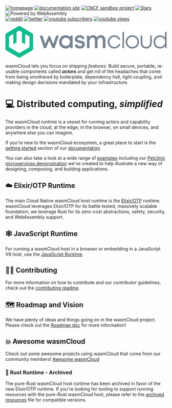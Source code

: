 
[![homepage](https://img.shields.io/website?label=Homepage&url=https%3A%2F%2Fwasmcloud.com)](https://wasmcloud.com)
[![documentation site](https://img.shields.io/website?label=Documentation&url=https%3A%2F%2Fwasmcloud.dev)](https://wasmcloud.dev)
[![CNCF sandbox project](https://img.shields.io/website?label=CNCF%20Sandbox%20Project&url=https://landscape.cncf.io/?selected=wasm-cloud)](https://landscape.cncf.io/?selected=wasm-cloud)
[![Stars](https://img.shields.io/github/stars/wasmcloud?color=gold&label=wasmCloud%20Org%20Stars)](https://github.com/wasmcloud/)
![Powered by WebAssembly](https://img.shields.io/badge/powered%20by-WebAssembly-orange.svg)<br />
[![reddit](https://img.shields.io/reddit/subreddit-subscribers/wasmcloud?style=social)](https://reddit.com/r/wasmcloud)
[![twitter](https://img.shields.io/twitter/follow/wasmcloud?style=social)](https://twitter.com/wasmcloud)
[![youtube subscribers](https://img.shields.io/youtube/channel/subscribers/UCmZVIWGxkudizD1Z1and5JA?style=social)](https://youtube.com/wasmcloud)
[![youtube views](https://img.shields.io/youtube/channel/views/UCmZVIWGxkudizD1Z1and5JA?style=social)](https://youtube.com/wasmcloud)

![wasmCloud logo](https://raw.githubusercontent.com/wasmCloud/branding/main/02.Horizontal%20Version/Pixel/PNG/Wasmcloud.Logo-Hrztl_Color.png)

wasmCloud lets you focus on shipping _features_. Build secure, portable, re-usable components called **_actors_** and get rid of the headaches that come from being smothered by boilerplate, dependency hell, tight coupling, and making design decisions mandated by your infrastructure.

# 💻 Distributed computing, _simplified_

The wasmCloud runtime is a vessel for running actors and capability providers in the cloud, at the edge, in the browser, on small devices, and anywhere else you can imagine.

If you're new to the wasmCloud ecosystem, a great place to start is the [getting started](https://wasmcloud.dev/overview/getting-started/) section of our [documentation](https://wasmcloud.dev).

You can also take a look at a wide range of [examples](https://github.com/wasmCloud/examples/) including our [Petclinic microservices demonstration](https://github.com/wasmCloud/examples/tree/main/petclinic) we've created to help illustrate a new way of designing, composing, and building applications.

## ☁️ Elixir/OTP Runtime 

The main Cloud Native wasmCloud host runtime is the [Elixir/OTP](https://github.com/wasmCloud/wasmcloud-otp) runtime. wasmCloud leverages Elixir/OTP for its battle tested, massively scalable foundation; we leverage Rust for its zero-cost abstractions, safety, security, and WebAssembly support.

## 🕸 JavaScript Runtime

For running a wasmCloud host in a browser or embedding in a JavaScript V8 host, use the [JavaScript Runtime](https://github.com/wasmCloud/wasmcloud-js).

## 🧑‍💻 Contributing

For more information on how to contribute and our contributor guidelines, check out the [contributing readme](./CONTRIBUTING.md).

## 🗺️ Roadmap and Vision

We have plenty of ideas and things going on in the wasmCloud project. Please check out the [Roadmap doc](ROADMAP.md) for more information!

## 💥 Awesome wasmCloud
 
Check out some awesome projects using wasmCloud that come from our community members! [Awesome wasmCloud](./awesome-wasmcloud)

### 🦀️ Rust Runtime - Archived

The pure-Rust wasmCloud host runtime has been archived in favor of the new Elixir/OTP runtime. If you're looking for tooling to support running resources with the pure-Rust wasmCloud host, please refer to the [archived resources](./.archived/RESOURCES.md) file for compatible versions.


